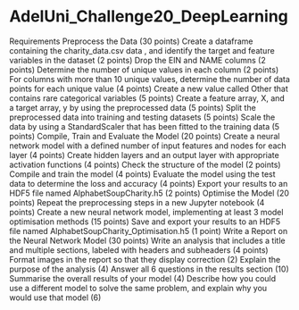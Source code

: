 # AdelUni_Challenge20_DeepLearning

Requirements
Preprocess the Data (30 points)
Create a dataframe containing the charity_data.csv data , and identify the target and feature variables in the dataset (2 points)
Drop the EIN and NAME columns (2 points)
Determine the number of unique values in each column (2 points)
For columns with more than 10 unique values, determine the number of data points for each unique value (4 points)
Create a new value called Other that contains rare categorical variables (5 points)
Create a feature array, X, and a target array, y by using the preprocessed data (5 points)
Split the preprocessed data into training and testing datasets (5 points)
Scale the data by using a StandardScaler that has been fitted to the training data (5 points)
Compile, Train and Evaluate the Model (20 points)
Create a neural network model with a defined number of input features and nodes for each layer (4 points)
Create hidden layers and an output layer with appropriate activation functions (4 points)
Check the structure of the model (2 points)
Compile and train the model (4 points)
Evaluate the model using the test data to determine the loss and accuracy (4 points)
Export your results to an HDF5 file named AlphabetSoupCharity.h5 (2 points)
Optimise the Model (20 points)
Repeat the preprocessing steps in a new Jupyter notebook (4 points)
Create a new neural network model, implementing at least 3 model optimisation methods (15 points)
Save and export your results to an HDF5 file named AlphabetSoupCharity_Optimisation.h5 (1 point)
Write a Report on the Neural Network Model (30 points)
Write an analysis that includes a title and multiple sections, labeled with headers and subheaders (4 points)
Format images in the report so that they display correction (2)
Explain the purpose of the analysis (4)
Answer all 6 questions in the results section (10)
Summarise the overall results of your model (4)
Describe how you could use a different model to solve the same problem, and explain why you would use that model (6)